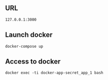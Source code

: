 ## URL
```
127.0.0.1:3000
```

## Launch docker
```
docker-compose up
```

## Access to docker
```
docker exec -ti docker-app-secret_app_1 bash
```
